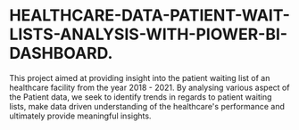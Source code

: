 # HEALTHCARE-DATA-PATIENT-WAIT-LISTS-ANALYSIS-WITH-PIOWER-BI-DASHBOARD.
This project aimed at providing insight into the patient waiting list of an healthcare facility from the year 2018 - 2021. By analysing various aspect of the Patient data, we seek to identify trends in regards to patient waiting lists, make data driven understanding of the healthcare's performance and ultimately provide meaningful insights.
